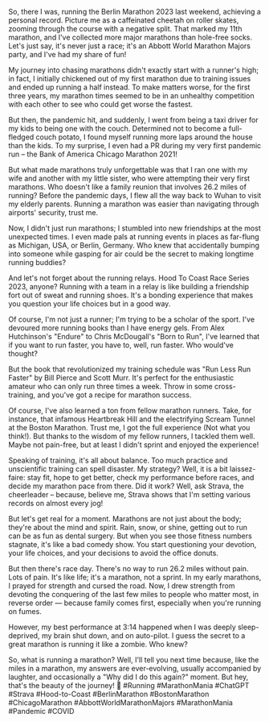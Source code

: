 So, there I was, running the Berlin Marathon 2023 last weekend, achieving a personal record. Picture me as a caffeinated cheetah on roller skates, zooming through the course with a negative split. That marked my 11th marathon, and I've collected more major marathons than hole-free socks. Let's just say, it's never just a race; it's an Abbott World Marathon Majors party, and I've had my share of fun!

My journey into chasing marathons didn't exactly start with a runner's high; in fact, I initially chickened out of my first marathon due to training issues and ended up running a half instead. To make matters worse, for the first three years, my marathon times seemed to be in an unhealthy competition with each other to see who could get worse the fastest.

But then, the pandemic hit, and suddenly, I went from being a taxi driver for my kids to being one with the couch. Determined not to become a full-fledged couch potato, I found myself running more laps around the house than the kids. To my surprise, I even had a PR during my very first pandemic run – the Bank of America Chicago Marathon 2021!

But what made marathons truly unforgettable was that I ran one with my wife and another with my little sister, who were attempting their very first marathons. Who doesn't like a family reunion that involves 26.2 miles of running? Before the pandemic days, I flew all the way back to Wuhan to visit my elderly parents. Running a marathon was easier than navigating through airports' security, trust me.

Now, I didn't just run marathons; I stumbled into new friendships at the most unexpected times. I even made pals at running events in places as far-flung as Michigan, USA, or Berlin, Germany. Who knew that accidentally bumping into someone while gasping for air could be the secret to making longtime running buddies?

And let's not forget about the running relays. Hood To Coast Race Series 2023, anyone? Running with a team in a relay is like building a friendship fort out of sweat and running shoes. It's a bonding experience that makes you question your life choices but in a good way.

Of course, I'm not just a runner; I'm trying to be a scholar of the sport. I've devoured more running books than I have energy gels. From Alex Hutchinson's "Endure" to Chris McDougall's "Born to Run", I've learned that if you want to run faster, you have to, well, run faster. Who would've thought?

But the book that revolutionized my training schedule was "Run Less Run Faster" by Bill Pierce and Scott Murr. It's perfect for the enthusiastic amateur who can only run three times a week. Throw in some cross-training, and you've got a recipe for marathon success.

Of course, I've also learned a ton from fellow marathon runners. Take, for instance, that infamous Heartbreak Hill and the electrifying Scream Tunnel at the Boston Marathon. Trust me, I got the full experience (Not what you think!). But thanks to the wisdom of my fellow runners, I tackled them well. Maybe not pain-free, but at least I didn't sprint and enjoyed the experience!

Speaking of training, it's all about balance. Too much practice and unscientific training can spell disaster. My strategy? Well, it is a bit laissez-faire: stay fit, hope to get better, check my performance before races, and decide my marathon pace from there. Did it work? Well, ask Strava, the cheerleader – because, believe me, Strava shows that I'm setting various records on almost every jog!

But let's get real for a moment. Marathons are not just about the body; they're about the mind and spirit. Rain, snow, or shine, getting out to run can be as fun as dental surgery. But when you see those fitness numbers stagnate, it's like a bad comedy show. You start questioning your devotion, your life choices, and your decisions to avoid the office donuts.

But then there's race day. There's no way to run 26.2 miles without pain. Lots of pain. It's like life; it's a marathon, not a sprint. In my early marathons, I prayed for strength and cursed the road. Now, I drew strength from devoting the conquering of the last few miles to people who matter most, in reverse order — because family comes first, especially when you're running on fumes.

However, my best performance at 3:14 happened when I was deeply sleep-deprived, my brain shut down, and on auto-pilot. I guess the secret to a great marathon is running it like a zombie. Who knew?

So, what is running a marathon? Well, I'll tell you next time because, like the miles in a marathon, my answers are ever-evolving, usually accompanied by laughter, and occasionally a "Why did I do this again?" moment. But hey, that's the beauty of the journey! 🏃
#Running #MarathonMania #ChatGPT #Strava #Hood-to-Coast #BerlinMarathon #BostonMarathon #ChicagoMarathon #AbbottWorldMarathonMajors #MarathonMania #Pandemic #COVID
